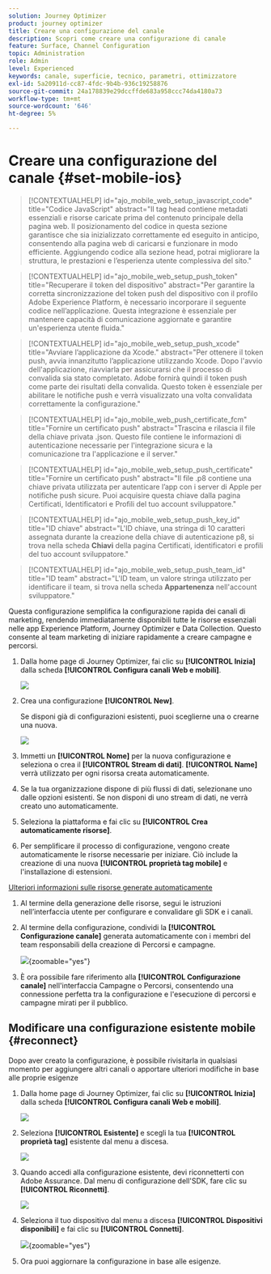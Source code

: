 ```yaml
---
solution: Journey Optimizer
product: journey optimizer
title: Creare una configurazione del canale
description: Scopri come creare una configurazione di canale
feature: Surface, Channel Configuration
topic: Administration
role: Admin
level: Experienced
keywords: canale, superficie, tecnico, parametri, ottimizzatore
exl-id: 5a20911d-cc87-4fdc-9b4b-936c19258876
source-git-commit: 24a178839e29dccffde683a958ccc74da4180a73
workflow-type: tm+mt
source-wordcount: '646'
ht-degree: 5%

---
```


# Creare una configurazione del canale {#set-mobile-ios}

>[!CONTEXTUALHELP]
>id="ajo_mobile_web_setup_javascript_code"
>title="Codice JavaScript"
>abstract="Il tag head contiene metadati essenziali e risorse caricate prima del contenuto principale della pagina web. Il posizionamento del codice in questa sezione garantisce che sia inizializzato correttamente ed eseguito in anticipo, consentendo alla pagina web di caricarsi e funzionare in modo efficiente. Aggiungendo codice alla sezione head, potrai migliorare la struttura, le prestazioni e l’esperienza utente complessiva del sito."

>[!CONTEXTUALHELP]
>id="ajo_mobile_web_setup_push_token"
>title="Recuperare il token del dispositivo"
>abstract="Per garantire la corretta sincronizzazione del token push del dispositivo con il profilo Adobe Experience Platform, è necessario incorporare il seguente codice nell’applicazione. Questa integrazione è essenziale per mantenere capacità di comunicazione aggiornate e garantire un&#39;esperienza utente fluida."

>[!CONTEXTUALHELP]
>id="ajo_mobile_web_setup_push_xcode"
>title="Avviare l’applicazione da Xcode."
>abstract="Per ottenere il token push, avvia innanzitutto l’applicazione utilizzando Xcode. Dopo l&#39;avvio dell&#39;applicazione, riavviarla per assicurarsi che il processo di convalida sia stato completato. Adobe fornirà quindi il token push come parte dei risultati della convalida. Questo token è essenziale per abilitare le notifiche push e verrà visualizzato una volta convalidata correttamente la configurazione."

>[!CONTEXTUALHELP]
>id="ajo_mobile_web_push_certificate_fcm"
>title="Fornire un certificato push"
>abstract="Trascina e rilascia il file della chiave privata .json. Questo file contiene le informazioni di autenticazione necessarie per l&#39;integrazione sicura e la comunicazione tra l&#39;applicazione e il server."

>[!CONTEXTUALHELP]
>id="ajo_mobile_web_setup_push_certificate"
>title="Fornire un certificato push"
>abstract="Il file .p8 contiene una chiave privata utilizzata per autenticare l’app con i server di Apple per notifiche push sicure. Puoi acquisire questa chiave dalla pagina Certificati, Identificatori e Profili del tuo account sviluppatore."

>[!CONTEXTUALHELP]
>id="ajo_mobile_web_setup_push_key_id"
>title="ID chiave"
>abstract="L&#39;ID chiave, una stringa di 10 caratteri assegnata durante la creazione della chiave di autenticazione p8, si trova nella scheda **Chiavi** della pagina Certificati, identificatori e profili del tuo account sviluppatore."

>[!CONTEXTUALHELP]
>id="ajo_mobile_web_setup_push_team_id"
>title="ID team"
>abstract="L&#39;ID team, un valore stringa utilizzato per identificare il team, si trova nella scheda **Appartenenza** nell&#39;account sviluppatore."


Questa configurazione semplifica la configurazione rapida dei canali di marketing, rendendo immediatamente disponibili tutte le risorse essenziali nelle app Experience Platform, Journey Optimizer e Data Collection. Questo consente al team marketing di iniziare rapidamente a creare campagne e percorsi.

1. Dalla home page di Journey Optimizer, fai clic su **[!UICONTROL Inizia]** dalla scheda **[!UICONTROL Configura canali Web e mobili]**.

   ![](assets/guided-setup-config-1.png)

1. Crea una configurazione **[!UICONTROL New]**.

   Se disponi già di configurazioni esistenti, puoi sceglierne una o crearne una nuova.

   ![](assets/guided-setup-config-2.png)

1. Immetti un **[!UICONTROL Nome]** per la nuova configurazione e seleziona o crea il **[!UICONTROL Stream di dati]**. **[!UICONTROL Name]** verrà utilizzato per ogni risorsa creata automaticamente.

1. Se la tua organizzazione dispone di più flussi di dati, selezionane uno dalle opzioni esistenti. Se non disponi di uno stream di dati, ne verrà creato uno automaticamente.

1. Seleziona la piattaforma e fai clic su **[!UICONTROL Crea automaticamente risorse]**.

1. Per semplificare il processo di configurazione, vengono create automaticamente le risorse necessarie per iniziare. Ciò include la creazione di una nuova **[!UICONTROL proprietà tag mobile]** e l&#39;installazione di estensioni.

[Ulteriori informazioni sulle risorse generate automaticamente](set-mobile-config.md#auto-create-resources)

1. Al termine della generazione delle risorse, segui le istruzioni nell’interfaccia utente per configurare e convalidare gli SDK e i canali.

1. Al termine della configurazione, condividi la **[!UICONTROL Configurazione canale]** generata automaticamente con i membri del team responsabili della creazione di Percorsi e campagne.

   ![](assets/guided-setup-config-ios-8.png){zoomable="yes"}

1. È ora possibile fare riferimento alla **[!UICONTROL Configurazione canale]** nell&#39;interfaccia Campagne o Percorsi, consentendo una connessione perfetta tra la configurazione e l&#39;esecuzione di percorsi e campagne mirati per il pubblico.

## Modificare una configurazione esistente mobile {#reconnect}

Dopo aver creato la configurazione, è possibile rivisitarla in qualsiasi momento per aggiungere altri canali o apportare ulteriori modifiche in base alle proprie esigenze

1. Dalla home page di Journey Optimizer, fai clic su **[!UICONTROL Inizia]** dalla scheda **[!UICONTROL Configura canali Web e mobili]**.

   ![](assets/guided-setup-config-1.png)

1. Seleziona **[!UICONTROL Esistente]** e scegli la tua **[!UICONTROL proprietà tag]** esistente dal menu a discesa.

   ![](assets/guided-setup-config-ios-9.png)

1. Quando accedi alla configurazione esistente, devi riconnetterti con Adobe Assurance. Dal menu di configurazione dell&#39;SDK, fare clic su **[!UICONTROL Riconnetti]**.

   ![](assets/guided-setup-config-ios-10.png)

1. Seleziona il tuo dispositivo dal menu a discesa **[!UICONTROL Dispositivi disponibili]** e fai clic su **[!UICONTROL Connetti]**.

   ![](assets/guided-setup-config-ios-11.png){zoomable="yes"}

1. Ora puoi aggiornare la configurazione in base alle esigenze.
